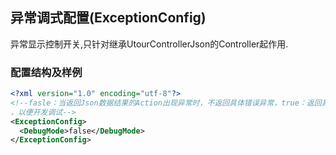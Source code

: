 ## 异常调式配置(ExceptionConfig)

异常显示控制开关,只针对继承UtourControllerJson的Controller起作用.
  
### 配置结构及样例
```xml
<?xml version="1.0" encoding="utf-8"?>
<!--fasle：当返回Json数据结果的Action出现异常时，不返回具体错误异常，true：返回具体的错误异常信息
，以便开发调试-->
<ExceptionConfig>
  <DebugMode>false</DebugMode>
</ExceptionConfig>
````

